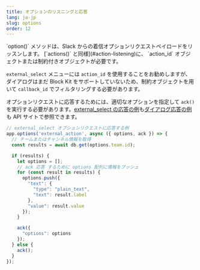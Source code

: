 ```yaml
---
title: オプションのリスニングと応答
lang: ja-jp
slug: options
order: 12
---
```


<div class="section-content">
`option()` メソッドは、Slack からの着信オプションリクエストペイロードをリッスンします。 [`actions()` と同様](#action-listening)に、 `action_id` オブジェクトまたは制約付きオブジェクトが必要です。

`external_select` メニューには `action_id` を使用することをお勧めしますが、ダイアログはまだ Block Kit をサポートしていないため、制約オブジェクトを用いて `callback_id` でフィルタリングする必要があります。

オプションリクエストに応答するためには、適切なオプションを指定して `ack()` を実行する必要があります。[external_select の応答の例](https://api.slack.com/reference/messaging/block-elements#external-select)も[ダイアログ応答の例](https://api.slack.com/dialogs#dynamic_select_elements_external)も API サイトで参照できます。
</div>

```javascript
// external_select オプションリクエストに応答する例
app.options('external_action', async ({ options, ack }) => {
  // チームまたはチャンネル情報を取得
  const results = await db.get(options.team.id);

  if (results) {
    let options = [];
    // ack 応答 するために options 配列に情報をプッシュ
    for (const result in results) {
      options.push({
        "text": {
          "type": "plain_text",
          "text": result.label
        },
        "value": result.value
      });
    }

    ack({
      "options": options
    });
  } else {
    ack();
  }
});
```